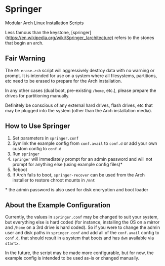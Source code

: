 # Springer
Modular Arch Linux Installation Scripts

Less famous than the keystone, [springer](https://en.wikipedia.org/wiki/Springer_(architecture) refers to the stones that begin an arch.

## Fair Warning
The `00-erase.zsh` script will aggressively destroy data with no warning or prompt. It is intended for use on a system where all filesystems, partitions, etc need to be erased to prepare for the Arch installation.

In any other cases (dual boot, pre-existing `/home`, etc.), please prepare the drives for partitioning manually.

Definitely be conscious of any external hard drives, flash drives, etc that may be plugged into the system (other than the Arch installation media).

## How to Use Springer
1. Set parameters in `springer.conf`
2. Symlink the example config from `conf.avail` to `conf.d` or add your own custom config to `conf.d`
3. Run `springer`
4. `springer` will immediately prompt for an admin password and will not prompt for anything else (using example config files)*
4. Reboot
5. If Arch fails to boot, `springer-recover` can be used from the Arch installer to restore chroot mounts in `/mnt`

\* the admin password is also used for disk encryption and boot loader

## About the Example Configuration
Currently, the values in `springer.conf` may be changed to suit your system, but everything else is hard coded (for instance, installing the OS on a mirror and `/home` on a 3rd drive is hard coded). So if you were to change the admin user and disk paths in `springer.conf` and add all of the `conf.avail` config to `conf.d`, that should result in a system that boots and has `dwm` available via `startx`.

In the future, the script may be made more configurable, but for now, the example config is intended to be used as-is or changed manually.
